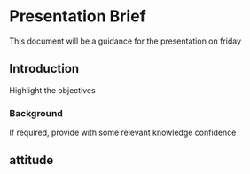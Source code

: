 # Presentation Brief

This document will be a guidance for the presentation on friday

## Introduction
Highlight the objectives

### Background
If required, provide with some relevant knowledge
confidence
## attitude
